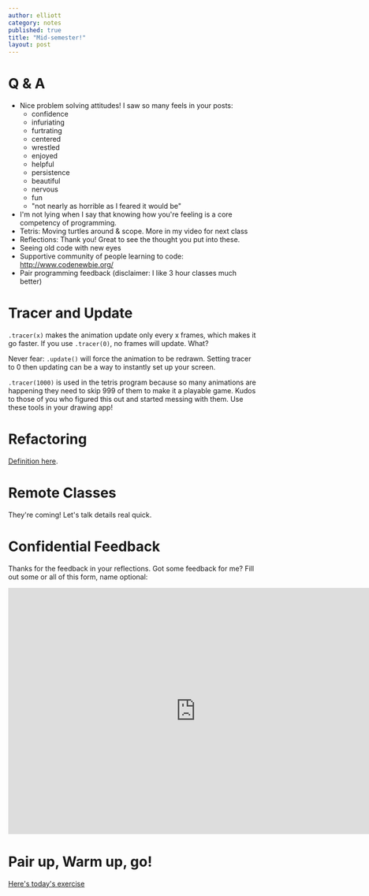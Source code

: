```yaml
---
author: elliott
category: notes
published: true
title: "Mid-semester!"
layout: post
---
```


# Q & A

* Nice problem solving attitudes!  I saw so many feels in your posts:  
  * confidence
  * infuriating
  * furtrating
  * centered
  * wrestled
  * enjoyed
  * helpful
  * persistence
  * beautiful
  * nervous
  * fun
  * "not nearly as horrible as I feared it would be"
* I'm not lying when I say that knowing how you're feeling is a core competency of programming.
* Tetris: Moving turtles around & scope.  More in my video for next class
* Reflections: Thank you!  Great to see the thought you put into these.
* Seeing old code with new eyes
* Supportive community of people learning to code: http://www.codenewbie.org/
* Pair programming feedback (disclaimer: I like 3 hour classes much better)

# Tracer and Update

`.tracer(x)` makes the animation update only every x frames, which makes it go faster.  If you use `.tracer(0)`, no frames will update.  What?

Never fear: `.update()` will force the animation to be redrawn.  Setting tracer to 0 then updating can be a way to instantly set up your screen.

`.tracer(1000)` is used in the tetris program because so many animations are happening they need to skip 999 of them to make it a playable game.
Kudos to those of you who figured this out and started messing with them.  Use these tools in your drawing app!

# Refactoring

[Definition here](https://en.wikipedia.org/wiki/Code_refactoring).

# Remote Classes 

They're coming!  Let's talk details real quick.

# Confidential Feedback

Thanks for the feedback in your reflections.  Got some feedback for me?  Fill out some or all of this form, name optional:

<iframe src="https://docs.google.com/a/trinket.io/forms/d/1YHLVTfvhadfQNPXdm0aUfG1NDnaBmIDy1j_QAzPjFqo/viewform?embedded=true" width="760" height="500" frameborder="0" marginheight="0" marginwidth="0">Loading...</iframe>

# Pair up, Warm up, go!

[Here's today's exercise](/spring2016/exercise/reflection-inclass.html)